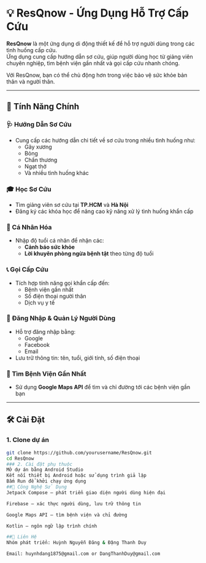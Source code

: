 # 💡 ResQnow - Ứng Dụng Hỗ Trợ Cấp Cứu

**ResQnow** là một ứng dụng di động thiết kế để hỗ trợ người dùng trong các tình huống cấp cứu.  
Ứng dụng cung cấp hướng dẫn sơ cứu, giúp người dùng học từ giảng viên chuyên nghiệp, tìm bệnh viện gần nhất và gọi cấp cứu nhanh chóng.  

Với ResQnow, bạn có thể chủ động hơn trong việc bảo vệ sức khỏe bản thân và người thân.

---

## 🚀 Tính Năng Chính

### 🩺 Hướng Dẫn Sơ Cứu
- Cung cấp các hướng dẫn chi tiết về sơ cứu trong nhiều tình huống như:
  - Gãy xương
  - Bỏng
  - Chấn thương
  - Ngạt thở
  - Và nhiều tình huống khác

### 🎓 Học Sơ Cứu
- Tìm giảng viên sơ cứu tại **TP.HCM** và **Hà Nội**
- Đăng ký các khóa học để nâng cao kỹ năng xử lý tình huống khẩn cấp

### 👤 Cá Nhân Hóa
- Nhập độ tuổi cá nhân để nhận các:
  - **Cảnh báo sức khỏe**
  - **Lời khuyên phòng ngừa bệnh tật** theo từng độ tuổi

### 📞 Gọi Cấp Cứu
- Tích hợp tính năng gọi khẩn cấp đến:
  - Bệnh viện gần nhất
  - Số điện thoại người thân
  - Dịch vụ y tế

### 🔐 Đăng Nhập & Quản Lý Người Dùng
- Hỗ trợ đăng nhập bằng:
  - Google
  - Facebook
  - Email
- Lưu trữ thông tin: tên, tuổi, giới tính, số điện thoại

### 🏥 Tìm Bệnh Viện Gần Nhất
- Sử dụng **Google Maps API** để tìm và chỉ đường tới các bệnh viện gần bạn

---

## 🛠️ Cài Đặt

### 1. Clone dự án

```bash
git clone https://github.com/yourusername/ResQnow.git
cd ResQnow
### 2. Cài đặt phụ thuộc
Mở dự án bằng Android Studio
Kết nối thiết bị Android hoặc sử dụng trình giả lập
Bấm Run để khởi chạy ứng dụng
##🔧 Công Nghệ Sử Dụng
Jetpack Compose – phát triển giao diện người dùng hiện đại

Firebase – xác thực người dùng, lưu trữ thông tin

Google Maps API – tìm bệnh viện và chỉ đường

Kotlin – ngôn ngữ lập trình chính

##📩 Liên Hệ
Nhóm phát triển: Huỳnh Nguyễn Đăng & Đặng Thanh Duy

Email: huynhdang1875@gmail.com or DangThanhDuy@gmail.com
